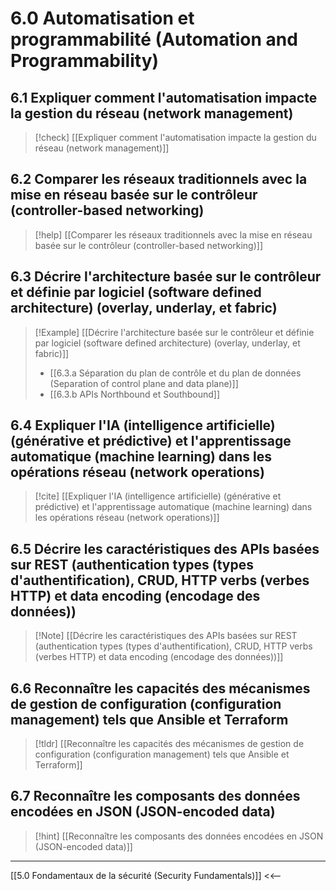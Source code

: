 # 6.0 Automatisation et programmabilité (Automation and Programmability)
## 6.1 Expliquer comment l'automatisation impacte la gestion du réseau (network management)

>[!check] [[Expliquer comment l'automatisation impacte la gestion du réseau (network management)]]

## 6.2 Comparer les réseaux traditionnels avec la mise en réseau basée sur le contrôleur (controller-based networking)

>[!help] [[Comparer les réseaux traditionnels avec la mise en réseau basée sur le contrôleur (controller-based networking)]]

## 6.3 Décrire l'architecture basée sur le contrôleur et définie par logiciel (software defined architecture) (overlay, underlay, et fabric)

>[!Example] [[Décrire l'architecture basée sur le contrôleur et définie par logiciel (software defined architecture) (overlay, underlay, et fabric)]]
>- [[6.3.a Séparation du plan de contrôle et du plan de données (Separation of control plane and data plane)]]
>- [[6.3.b APIs Northbound et Southbound]]

## 6.4 Expliquer l'IA (intelligence artificielle) (générative et prédictive) et l'apprentissage automatique (machine learning) dans les opérations réseau (network operations)

>[!cite] [[Expliquer l'IA (intelligence artificielle) (générative et prédictive) et l'apprentissage automatique (machine learning) dans les opérations réseau (network operations)]]

## 6.5 Décrire les caractéristiques des APIs basées sur REST (authentication types (types d'authentification), CRUD, HTTP verbs (verbes HTTP) et data encoding (encodage des données))

>[!Note]  [[Décrire les caractéristiques des APIs basées sur REST (authentication types (types d'authentification), CRUD, HTTP verbs (verbes HTTP) et data encoding (encodage des données))]]

## 6.6 Reconnaître les capacités des mécanismes de gestion de configuration (configuration management) tels que Ansible et Terraform

>[!tldr] [[Reconnaître les capacités des mécanismes de gestion de configuration (configuration management) tels que Ansible et Terraform]]

## 6.7 Reconnaître les composants des données encodées en JSON (JSON-encoded data)

>[!hint] [[Reconnaître les composants des données encodées en JSON (JSON-encoded data)]]


---

[[5.0 Fondamentaux de la sécurité (Security Fundamentals)]] <<--